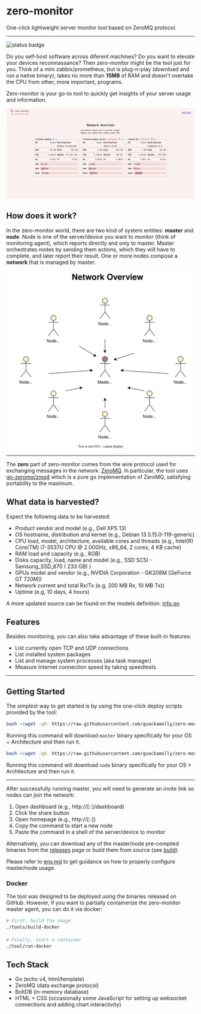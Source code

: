 # zero-monitor

One-click lightweight server monitor tool based on ZeroMQ protocol.

---

![status badge](https://img.shields.io/badge/status-beta-green)

Do you self-host software across diferent machines? Do you want to elevate your devices recoinnassance? Then zero-monitor might be the tool just for you.
Think of a mini zabbix/prometheus, but is plug-n-play (download and run a native binary), takes no more than **15MB** of RAM and doesn't overtake the CPU from other, more important, programs.

Zero-monitor is your go-to tool to quickly get insights of your server usage and information.

![screenshot of my own network nodes overview](art/screenshots/network-overview.png)

## How does it work?

In the zero-monitor world, there are two kind of system entities: **master** and **node**. Node is one of the server/device you want to monitor (think of monitoring agent), which reports directly and only to master. Master orchestrates nodes by sending them actions, which they will have to complete, and later report their result. One or more nodes compose a **network** that is managed by master.

![overview of a sample network of nodes](docs/static/network-overview.svg)

---

The **zero** part of zero-monitor comes from the wire protocol used for exchanging messages in the network: [ZeroMQ](https://zeromq.org/). In particular, the tool uses [go-zeromq/zmq4](https://github.com/go-zeromq/zmq4) which is a pure go implementation of ZeroMQ, satisfying portability to the maximum.

## What data is harvested?

Expect the following data to be harvested:

- Product vendor and model (e.g., Dell XPS 13)
- OS hostname, distribution and kernel (e.g., Debian 13 5.15.0-119-generic)
- CPU load, model, architecture, available cores and threads (e.g., Intel(R) Core(TM) i7-3537U CPU @ 2.00GHz, x86_64, 2 cores, 4 KB cache)
- RAM load and capacity (e.g., 8GB)
- Disks capacity, load, name and model (e.g., SSD SCSI - Samsung_SSD_870 ( 233 GB) )
- GPUs model and vendor (e.g., NVIDIA Corporation - GK208M [GeForce GT 720M])
- Network current and total Rx/Tx (e.g, 200 MB Rx, 10 MB Tx))
- Uptime (e.g, 10 days, 4 hours)

A more updated source can be found on the models definition: [info.go](internal/data/models/info.go)

## Features

Besides monitoring, you can also take advantage of these built-in features:

- List currently open TCP and UDP connections
- List installed system packages
- List and manage system processes (aka task manager)
- Measure Internet connection speed by taking speedtests

---

## Getting Started

The simplest way to get started is by using the one-click deploy scripts provided by the tool:

```bash
bash <(wget -qO- https://raw.githubusercontent.com/guackamolly/zero-monitor/refs/heads/master/.github/get-master)
```

Running this command will download `master` binary specifically for your OS + Architecture and then run it.

```bash
bash <(wget -qO- https://raw.githubusercontent.com/guackamolly/zero-monitor/refs/heads/master/.github/get-node)
```

Running this command will download `node` binary specifically for your OS + Architecture and then run it.

---

After successfully running master, you will need to generate an invite link so nodes can join the network:

1. Open dashboard (e.g., http://[::]/dashboard)
2. Click the share button
3. Open homepage (e.g., http://[::])
4. Copy the command to start a new node
5. Paste the command in a shell of the server/device to monitor 

Alternatively, you can download any of the master/node pre-compiled binaries from the [releases](https://github.com/guackamolly/zero-monitor/releases) page or build them from source (see [build](tools/build)).

Please refer to [env.md](docs/env.md) to get guidance on how to properly configure master/node usage.

### Docker

The tool was designed to be deployed using the binaries released on GitHub. However, if you want to partially containerize the zero-monitor master agent, you can do it via docker:

```bash
# First, build the image
./tools/build-docker

# Finally, start a container
./tool/run-docker
```

## Tech Stack

- Go (echo v4, html/template)
- ZeroMQ (data exchange protocol)
- BoltDB (in-memory database)
- HTML + CSS (occasionally some JavaScript for setting up websocket connections and adding chart interactivity)